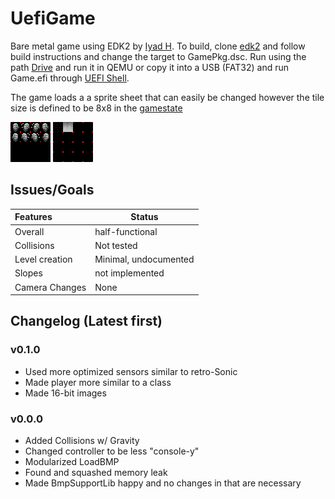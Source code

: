 # UefiGame
Bare metal game using EDK2 by [Iyad H](https://github.com/IyadHamid).
To build, clone [edk2](https://github.com/tianocore/edk2.git) and follow build instructions and change the target to GamePkg.dsc. Run using the path [Drive](./Emulated/Drive/EFI) and run it in QEMU or copy it into a USB (FAT32) and run Game.efi through [UEFI Shell](./Emulated/Drive/EFI/Boot/Shell.efi).

The game loads a a sprite sheet that can easily be changed however the tile size is defined to be 8x8 in the [gamestate](.\Globals\gamestate.h)

![sprites.bmp](.\Assets\sprites.bmp "Sprites")
![tiles.bmp](.\Assets\tiles.bmp "Tiles")

## Issues/Goals
|Features|Status|
|:-----------------------|-------|
|Overall|half-functional|
|Collisions|Not tested|
|Level creation|Minimal, undocumented|
|Slopes|not implemented|
|Camera Changes|None|

## Changelog (Latest first)
### v0.1.0
- Used more optimized sensors similar to retro-Sonic
- Made player more similar to a class
- Made 16-bit images
### v0.0.0
- Added Collisions w/ Gravity
- Changed controller to be less "console-y"
- Modularized LoadBMP
- Found and squashed memory leak
- Made BmpSupportLib happy and no changes in that are necessary